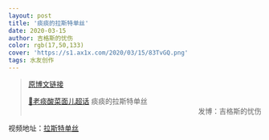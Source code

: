 ```yaml
---
layout: post
title: '痰痰的拉斯特单丝'
date: 2020-03-15
author: 吉格斯的忧伤
color: rgb(17,50,133)
cover: 'https://s1.ax1x.com/2020/03/15/83TvGQ.png'
tags: 水友创作
---
```


> [原博文链接](https://weibo.com/5335019653/IyDSoqzCC)
> 
> [💎老痰酸菜面儿超话](https://weibo.com/p/100808c9bf185bddd18c52092ca1528b4d683a) 痰痰的拉斯特单丝 <span style="text-align:right; display:block">发博：吉格斯的忧伤</span>

视频地址：[拉斯特单丝](http://t.cn/A6zXr85F?m=4482564406333462&u=5335019653)